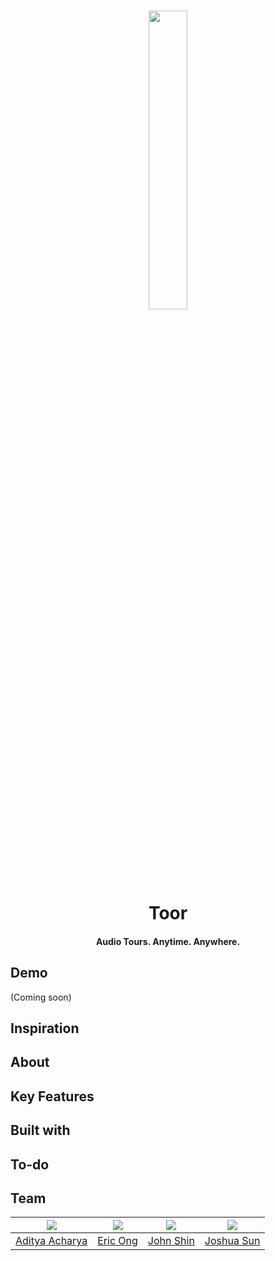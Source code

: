 
<h1 align="center"
<br>
<p align="center"><img src="" width="35%"/></p>
<br>
Toor
<br>
</h1>
<h4 align="center">Audio Tours. Anytime. Anywhere. </h4>

## Demo
(Coming soon)

## Inspiration

## About

## Key Features


## Built with 


## To-do


## Team

![](https://...Dark.png)            |  ![](https://...Dark.png) | ![](https://...Ocean.png)        |![](https://...Ocean.png)      
:--------------------------------------:|:-------------------------:|:--------------------------------:|:---------------------:
[Aditya Acharya](https://github.com/adialachar) |  [Eric Ong](https://github.com/ericong18)| [John Shin](https://github.com/jshin029)                        | [Joshua Sun](https://github.com/jsun034)
